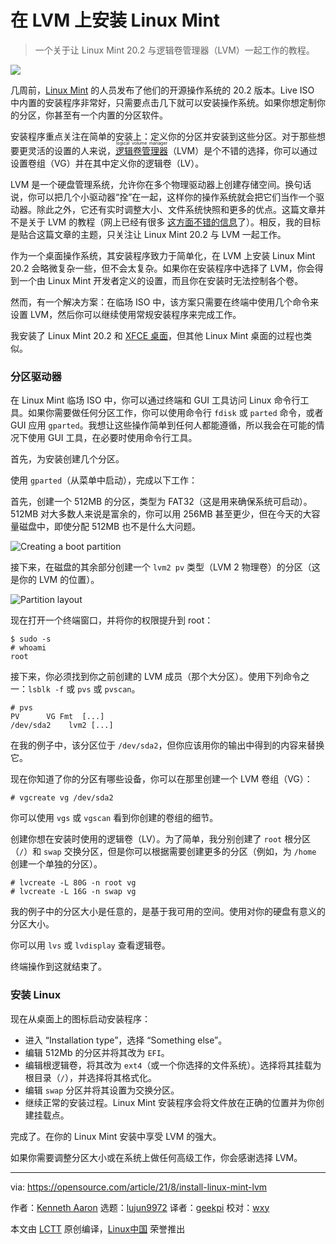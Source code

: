 [#]: subject: "Install Linux with LVM"
[#]: via: "https://opensource.com/article/21/8/install-linux-mint-lvm"
[#]: author: "Kenneth Aaron https://opensource.com/users/flyingrhino"
[#]: collector: "lujun9972"
[#]: translator: "geekpi"
[#]: reviewer: "wxy"
[#]: publisher: "wxy"
[#]: url: "https://linux.cn/article-13704-1.html"

在 LVM 上安装 Linux Mint
======

> 一个关于让 Linux Mint 20.2 与逻辑卷管理器（LVM）一起工作的教程。

![](https://img.linux.net.cn/data/attachment/album/202108/21/104418yg111cba52caalc5.jpg)

几周前，[Linux Mint][2] 的人员发布了他们的开源操作系统的 20.2 版本。Live ISO 中内置的安装程序非常好，只需要点击几下就可以安装操作系统。如果你想定制你的分区，你甚至有一个内置的分区软件。

安装程序重点关注在简单的安装上：定义你的分区并安装到这些分区。对于那些想要更灵活的设置的人来说，<ruby>[逻辑卷管理器][3]<rt>logical volume manager</rt></ruby>（LVM）是个不错的选择，你可以通过设置卷组（VG）并在其中定义你的逻辑卷（LV）。

LVM 是一个硬盘管理系统，允许你在多个物理驱动器上创建存储空间。换句话说，你可以把几个小驱动器“拴”在一起，这样你的操作系统就会把它们当作一个驱动器。除此之外，它还有实时调整大小、文件系统快照和更多的优点。这篇文章并不是关于 LVM 的教程（网上已经有很多 [这方面不错的信息][4]了）。相反，我的目标是贴合这篇文章的主题，只关注让 Linux Mint 20.2 与 LVM 一起工作。

作为一个桌面操作系统，其安装程序致力于简单化，在 LVM 上安装 Linux Mint 20.2 会略微复杂一些，但不会太复杂。如果你在安装程序中选择了 LVM，你会得到一个由 Linux Mint 开发者定义的设置，而且你在安装时无法控制各个卷。

然而，有一个解决方案：在临场 ISO 中，该方案只需要在终端中使用几个命令来设置 LVM，然后你可以继续使用常规安装程序来完成工作。

我安装了 Linux Mint 20.2 和 [XFCE 桌面][5]，但其他 Linux Mint 桌面的过程也类似。

### 分区驱动器

在 Linux Mint 临场 ISO 中，你可以通过终端和 GUI 工具访问 Linux 命令行工具。如果你需要做任何分区工作，你可以使用命令行 `fdisk` 或 `parted` 命令，或者 GUI 应用 `gparted`。我想让这些操作简单到任何人都能遵循，所以我会在可能的情况下使用 GUI 工具，在必要时使用命令行工具。

首先，为安装创建几个分区。

使用 `gparted`（从菜单中启动），完成以下工作：

首先，创建一个 512MB 的分区，类型为 FAT32（这是用来确保系统可启动）。512MB 对大多数人来说是富余的，你可以用 256MB 甚至更少，但在今天的大容量磁盘中，即使分配 512MB 也不是什么大问题。

![Creating a boot partition][6]

接下来，在磁盘的其余部分创建一个 `lvm2 pv` 类型（LVM 2 物理卷）的分区（这是你的 LVM 的位置）。

![Partition layout][7]

现在打开一个终端窗口，并将你的权限提升到 root：

```
$ sudo -s
# whoami
root
```

接下来，你必须找到你之前创建的 LVM 成员（那个大分区）。使用下列命令之一：`lsblk -f` 或 `pvs` 或 `pvscan`。

```
# pvs
PV      VG Fmt  [...]
/dev/sda2    lvm2 [...]
```

在我的例子中，该分区位于 `/dev/sda2`，但你应该用你的输出中得到的内容来替换它。

现在你知道了你的分区有哪些设备，你可以在那里创建一个 LVM 卷组（VG）：

```
# vgcreate vg /dev/sda2
```

你可以使用 `vgs` 或 `vgscan` 看到你创建的卷组的细节。

创建你想在安装时使用的逻辑卷（LV）。为了简单，我分别创建了 `root` 根分区（`/`）和 `swap` 交换分区，但是你可以根据需要创建更多的分区（例如，为 `/home` 创建一个单独的分区）。

```
# lvcreate -L 80G -n root vg
# lvcreate -L 16G -n swap vg
```

我的例子中的分区大小是任意的，是基于我可用的空间。使用对你的硬盘有意义的分区大小。

你可以用 `lvs` 或 `lvdisplay` 查看逻辑卷。

终端操作到这就结束了。

### 安装 Linux

现在从桌面上的图标启动安装程序：

  * 进入 “Installation type”，选择 “Something else”。
  * 编辑 512Mb 的分区并将其改为 `EFI`。
  * 编辑根逻辑卷，将其改为 `ext4`（或一个你选择的文件系统）。选择将其挂载为根目录（`/`），并选择将其格式化。
  * 编辑 `swap` 分区并将其设置为交换分区。
  * 继续正常的安装过程。Linux Mint 安装程序会将文件放在正确的位置并为你创建挂载点。

完成了。在你的 Linux Mint 安装中享受 LVM 的强大。

如果你需要调整分区大小或在系统上做任何高级工作，你会感谢选择 LVM。

--------------------------------------------------------------------------------

via: https://opensource.com/article/21/8/install-linux-mint-lvm

作者：[Kenneth Aaron][a]
选题：[lujun9972][b]
译者：[geekpi](https://github.com/geekpi)
校对：[wxy](https://github.com/wxy)

本文由 [LCTT](https://github.com/LCTT/TranslateProject) 原创编译，[Linux中国](https://linux.cn/) 荣誉推出

[a]: https://opensource.com/users/flyingrhino
[b]: https://github.com/lujun9972
[1]: https://opensource.com/sites/default/files/styles/image-full-size/public/lead-images/linux_keyboard_desktop.png?itok=I2nGw78_ (Linux keys on the keyboard for a desktop computer)
[2]: https://linuxmint.com/
[3]: https://en.wikipedia.org/wiki/Logical_Volume_Manager_(Linux)
[4]: https://opensource.com/business/16/9/linux-users-guide-lvm
[5]: https://opensource.com/article/19/12/xfce-linux-desktop
[6]: https://opensource.com/sites/default/files/boot-part.png (Creating a boot partition)
[7]: https://opensource.com/sites/default/files/part-layout.png (Partition layout)
